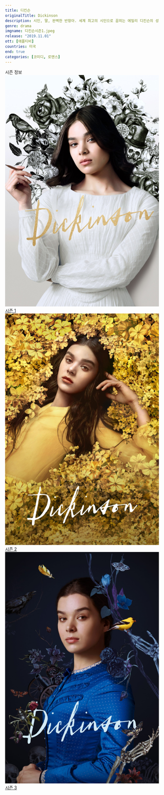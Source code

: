 ```yaml
---
title: 디킨슨
originalTitle: Dickinson
description: 시인, 딸, 완벽한 반항아. 세계 최고의 시인으로 꼽히는 에밀리 디킨슨의 성장 이야기를 그려낸다.
genre: drama
imgname: 디킨슨시즌1.jpeg
release: "2019.11.01"
ott: [애플티비]
countries: 미국
end: true
categories: [코미디, 로맨스]
---
```


<div class="title bold">시즌 정보</div>

<div class="season-list">
<div class="item">
<a href="/drama/디킨슨시즌1" >
<img src="/poster/디킨슨시즌1.jpeg" alt="디킨슨시즌1 포스터 ">
시즌 1</a>
</div>

<div class="item">
<a href="/drama/디킨슨시즌2" >
<img src="/poster/디킨슨시즌2.jpeg" alt="디킨슨시즌2 포스터 ">
시즌 2</a>
</div>

<div class="item">
<a href="/drama/디킨슨시즌3" >
<img src="/poster/디킨슨시즌3.jpeg" alt="디킨슨시즌3 포스터 ">
시즌 3</a>
</div>
</div>
